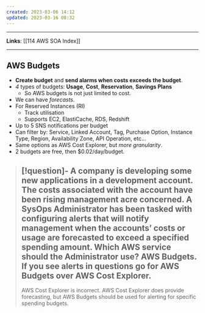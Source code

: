 ```yaml
---
created: 2023-03-06 14:12
updated: 2023-03-16 08:32
---
```

---
**Links**: [[114 AWS SOA Index]]

---
## AWS Budgets
- **Create budget** and **send alarms when costs exceeds the budget**.
- *4* types of budgets: **Usage**, **Cost**, **Reservation**, **Savings Plans**
	- So AWS budgets is not just limited to cost.
- We can have *forecasts*.
- For Reserved Instances (RI)
	- Track utilisation
	- Supports EC2, ElastiCache, RDS, Redshift
- Up to 5 SNS notifications per budget
- Can filter by: Service, Linked Account, Tag, Purchase Option, Instance Type, Region, Availability Zone, API Operation, etc...
- Same options as AWS Cost Explorer, but *more granularity*.
- 2 budgets are free, then $0.02/day/budget.

> [!question]- A company is developing some new applications in a development account. The costs associated with the account have been rising management acre concerned. A SysOps Administrator has been tasked with configuring **alerts** that will notify management when the accounts’ costs or usage are **forecasted** to exceed a specified spending amount. Which AWS service should the Administrator use?
> AWS Budgets.
> If you see **alerts in questions go for AWS Budgets over AWS Cost Explorer**.
> ---
> AWS Cost Explorer is incorrect. AWS Cost Explorer does provide forecasting, but AWS Budgets should be used for alerting for specific spending budgets.